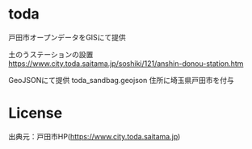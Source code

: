# toda
戸田市オープンデータをGISにて提供

土のうステーションの設置
https://www.city.toda.saitama.jp/soshiki/121/anshin-donou-station.htm

GeoJSONにて提供 toda_sandbag.geojson
住所に埼玉県戸田市を付与


# License
出典元：戸田市HP(https://www.city.toda.saitama.jp)


